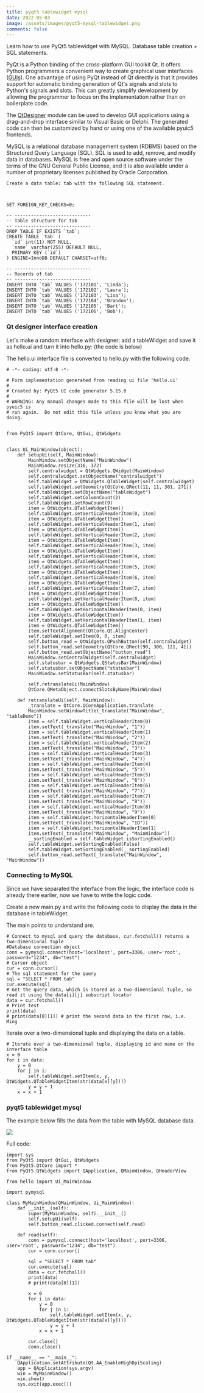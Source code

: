 ```yaml
---
title: pyqt5 tablewidget mysql
date: 2022-05-03
image: /assets/images/pyqt5-mysql-tablewidget.png
comments: false
---
```

Learn how to use PyQt5 tablewidget with MySQL. Database table creation + SQL statements. 

PyQt is a Python binding of the cross-platform GUI toolkit Qt. It offers Python programmers a convenient way to create graphical user interfaces ([GUIs](https://www.python-me.org/a-brief-introduction-to-pyqt)). One advantage of using PyQt instead of Qt directly is that it provides support for automatic binding generation of Qt's signals and slots to Python's signals and slots. This can greatly simplify development by allowing the programmer to focus on the implementation rather than on boilerplate code.

The [QtDesigner](https://oneminutepython.com/pyqt5-designer) module can be used to develop GUI applications using a drag-and-drop interface similar to Visual Basic or Delphi. The generated code can then be customized by hand or using one of the available pyuic5 frontends.

MySQL is a relational database management system (RDBMS) based on the Structured Query Language (SQL). SQL is used to add, remove, and modify data in databases. MySQL is free and open source software under the terms of the GNU General Public License, and it is also available under a number of proprietary licenses published by Oracle Corporation.

```
Create a data table: tab with the following SQL statement.



SET FOREIGN_KEY_CHECKS=0;

-- ----------------------------
-- Table structure for tab
-- ----------------------------
DROP TABLE IF EXISTS `tab`;
CREATE TABLE `tab` (
  `id` int(11) NOT NULL,
  `name` varchar(255) DEFAULT NULL,
  PRIMARY KEY (`id`)
) ENGINE=InnoDB DEFAULT CHARSET=utf8;

-- ----------------------------
-- Records of tab
-- ----------------------------
INSERT INTO `tab` VALUES ('172101', 'Linda');
INSERT INTO `tab` VALUES ('172102', 'Laura');
INSERT INTO `tab` VALUES ('172103', 'Lisa');
INSERT INTO `tab` VALUES ('172104', 'Brandon');
INSERT INTO `tab` VALUES ('172105', 'Bart');
INSERT INTO `tab` VALUES ('172106', 'Bob');
```

### Qt designer interface creation

Let's make a random interface with designer: add a tableWidget and save it as hello.ui and turn it into hello.py: (the code is below)

The hello.ui interface file is converted to hello.py with the following code.

```
# -*- coding: utf-8 -*-

# Form implementation generated from reading ui file 'hello.ui'
#
# Created by: PyQt5 UI code generator 5.15.0
#
# WARNING: Any manual changes made to this file will be lost when pyuic5 is
# run again.  Do not edit this file unless you know what you are doing.


from PyQt5 import QtCore, QtGui, QtWidgets


class Ui_MainWindow(object):
    def setupUi(self, MainWindow):
        MainWindow.setObjectName("MainWindow")
        MainWindow.resize(316, 372)
        self.centralwidget = QtWidgets.QWidget(MainWindow)
        self.centralwidget.setObjectName("centralwidget")
        self.tableWidget = QtWidgets.QTableWidget(self.centralwidget)
        self.tableWidget.setGeometry(QtCore.QRect(11, 11, 301, 271))
        self.tableWidget.setObjectName("tableWidget")
        self.tableWidget.setColumnCount(2)
        self.tableWidget.setRowCount(9)
        item = QtWidgets.QTableWidgetItem()
        self.tableWidget.setVerticalHeaderItem(0, item)
        item = QtWidgets.QTableWidgetItem()
        self.tableWidget.setVerticalHeaderItem(1, item)
        item = QtWidgets.QTableWidgetItem()
        self.tableWidget.setVerticalHeaderItem(2, item)
        item = QtWidgets.QTableWidgetItem()
        self.tableWidget.setVerticalHeaderItem(3, item)
        item = QtWidgets.QTableWidgetItem()
        self.tableWidget.setVerticalHeaderItem(4, item)
        item = QtWidgets.QTableWidgetItem()
        self.tableWidget.setVerticalHeaderItem(5, item)
        item = QtWidgets.QTableWidgetItem()
        self.tableWidget.setVerticalHeaderItem(6, item)
        item = QtWidgets.QTableWidgetItem()
        self.tableWidget.setVerticalHeaderItem(7, item)
        item = QtWidgets.QTableWidgetItem()
        self.tableWidget.setVerticalHeaderItem(8, item)
        item = QtWidgets.QTableWidgetItem()
        self.tableWidget.setHorizontalHeaderItem(0, item)
        item = QtWidgets.QTableWidgetItem()
        self.tableWidget.setHorizontalHeaderItem(1, item)
        item = QtWidgets.QTableWidgetItem()
        item.setTextAlignment(QtCore.Qt.AlignCenter)
        self.tableWidget.setItem(0, 0, item)
        self.button_read = QtWidgets.QPushButton(self.centralwidget)
        self.button_read.setGeometry(QtCore.QRect(90, 300, 121, 41))
        self.button_read.setObjectName("button_read")
        MainWindow.setCentralWidget(self.centralwidget)
        self.statusbar = QtWidgets.QStatusBar(MainWindow)
        self.statusbar.setObjectName("statusbar")
        MainWindow.setStatusBar(self.statusbar)

        self.retranslateUi(MainWindow)
        QtCore.QMetaObject.connectSlotsByName(MainWindow)

    def retranslateUi(self, MainWindow):
        _translate = QtCore.QCoreApplication.translate
        MainWindow.setWindowTitle(_translate("MainWindow", "tableDemo"))
        item = self.tableWidget.verticalHeaderItem(0)
        item.setText(_translate("MainWindow", "1"))
        item = self.tableWidget.verticalHeaderItem(1)
        item.setText(_translate("MainWindow", "2"))
        item = self.tableWidget.verticalHeaderItem(2)
        item.setText(_translate("MainWindow", "3"))
        item = self.tableWidget.verticalHeaderItem(3)
        item.setText(_translate("MainWindow", "4"))
        item = self.tableWidget.verticalHeaderItem(4)
        item.setText(_translate("MainWindow", "5"))
        item = self.tableWidget.verticalHeaderItem(5)
        item.setText(_translate("MainWindow", "6"))
        item = self.tableWidget.verticalHeaderItem(6)
        item.setText(_translate("MainWindow", "7"))
        item = self.tableWidget.verticalHeaderItem(7)
        item.setText(_translate("MainWindow", "8"))
        item = self.tableWidget.verticalHeaderItem(8)
        item.setText(_translate("MainWindow", "9"))
        item = self.tableWidget.horizontalHeaderItem(0)
        item.setText(_translate("MainWindow", "ID"))
        item = self.tableWidget.horizontalHeaderItem(1)
        item.setText(_translate("MainWindow", "MainWindow"))
        __sortingEnabled = self.tableWidget.isSortingEnabled()
        self.tableWidget.setSortingEnabled(False)
        self.tableWidget.setSortingEnabled(__sortingEnabled)
        self.button_read.setText(_translate("MainWindow", "MainWindow"))
```

### Connecting to MySQL

Since we have separated the interface from the logic, the interface code is already there earlier, now we have to write the logic code.

Create a new main.py and write the following code to display the data in the database in tableWidget.

The main points to understand are.

```
# Connect to mysql and query the database, cur.fetchall() returns a two-dimensional tuple
#Database connection object
conn = pymysql.connect(host='localhost', port=3306, user='root', password="1234", db="test")
# Cursor object
cur = conn.cursor()
# The sql statement for the query
sql = "SELECT * FROM tab"
cur.execute(sql)
# Get the query data, which is stored as a two-dimensional tuple, so read it using the data[i][j] subscript locator
data = cur.fetchall()
# Print test
print(data)
# print(data[0][1]) # print the second data in the first row, i.e. Ming
```

Iterate over a two-dimensional tuple and displaying the data on a table.

```
# Iterate over a two-dimensional tuple, displaying id and name on the interface table
x = 0
for i in data:
    y = 0
    for j in i:
        self.tableWidget.setItem(x, y, QtWidgets.QTableWidgetItem(str(data[x][y])))
        y = y + 1
    x = x + 1
```

### pyqt5 tablewidget mysql

The example below fills the data from the table with MySQL database data.

![](/assets/images/pyqt5-mysql-tablewidget.png)

Full code:

```
import sys
from PyQt5 import QtGui, QtWidgets
from PyQt5.QtCore import *
from PyQt5.QtWidgets import QApplication, QMainWindow, QHeaderView

from hello import Ui_MainWindow

import pymysql

class MyMainWindow(QMainWindow, Ui_MainWindow):
    def __init__(self):
        super(MyMainWindow, self).__init__()
        self.setupUi(self)
        self.button_read.clicked.connect(self.read)

    def read(self):
        conn = pymysql.connect(host='localhost', port=3306, user='root', password="1234", db="test")
        cur = conn.cursor()
        
        sql = "SELECT * FROM tab"
        cur.execute(sql)
        data = cur.fetchall()
        print(data)
        # print(data[0][1]) 

        x = 0
        for i in data:
            y = 0
            for j in i:
                self.tableWidget.setItem(x, y, QtWidgets.QTableWidgetItem(str(data[x][y])))
                y = y + 1
            x = x + 1

        cur.close()
        conn.close()

if __name__ == "__main__":
    QApplication.setAttribute(Qt.AA_EnableHighDpiScaling)
    app = QApplication(sys.argv)
    win = MyMainWindow()
    win.show()
    sys.exit(app.exec())
```